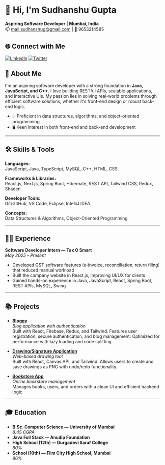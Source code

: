 # 👋 Hi, I'm Sudhanshu Gupta

**Aspiring Software Developer | Mumbai, India**  
📫 mail.sudhanshug@gmail.com | 📱 9653214585

## 🌐 Connect with Me

[![LinkedIn](https://img.shields.io/badge/LinkedIn-blue?logo=linkedin)](https://www.linkedin.com/in/sudhanshu-gupta-devloper)
[![Twitter](https://img.shields.io/badge/Twitter-1DA1F2?logo=twitter&logoColor=white)](https://x.com/sudhanshu_code)


## 🚀 About Me

I'm an aspiring software developer with a strong foundation in **Java, JavaScript, and C++**. I love building RESTful APIs, scalable applications, and interactive UIs. My passion lies in solving real-world problems through efficient software solutions, whether it's front-end design or robust back-end logic.

- 💡 Proficient in data structures, algorithms, and object-oriented programming
- 🖥️ Keen interest in both front-end and back-end development

---

## 🛠️ Skills & Tools

**Languages:**  
JavaScript, Java, TypeScript, MySQL, C++, HTML, CSS

**Frameworks & Libraries:**  
React.js, Next.js, Spring Boot, Hibernate, REST API, Tailwind CSS, Redux, Shadcn

**Developer Tools:**  
Git/GitHub, VS Code, Eclipse, IntelliJ IDEA

**Concepts:**  
Data Structures & Algorithms, Object-Oriented Programming

---

## 👨‍💻 Experience

**Software Developer Intern — Tax O Smart**  
*May 2025 – Present*  
- Developed GST software features (e-invoice, reconciliation, return filing) that reduced manual workload  
- Built the company website in React.js, improving UI/UX for clients  
- Gained hands-on experience in Java, JavaScript, React, Spring Boot, REST APIs, MySQL, Swing

---

## 📚 Projects

- [**Bloggy**](https://github.com/Sudhanshu-code/bloggy)  
  *Blog application with authentication*  
  Built with React, Firebase, Redux, and Tailwind. Features user registration, secure authentication, and blog management. Optimized for performance with lazy loading and code splitting.

- [**Drawing/Signature Application**](https://github.com/Sudhanshu-code/react-table)  
  *Web-based drawing tool*  
  Built with React, Canvas API, and Tailwind. Allows users to create and save drawings as PNG with undo/redo functionality.

- [**Bookstore App**](https://github.com/Sudhanshu-code/bookstore-app)  
  *Online bookstore management*  
  Manages books, users, and orders with a clean UI and efficient backend logic.

---

## 🎓 Education

- **B.Sc. Computer Science — University of Mumbai**  
  *8.45 CGPA*
- **Java Full Stack — Anudip Foundation**
- **High School (12th) — Durgadevi Saraf College**  
  *60%*
- **School (10th) — Film City High School, Mumbai**  
  *86%*


<!-- Optional: GitHub Stats Section -->
<!--
## 🏆 GitHub Stats

![Sudhanshu-code's GitHub Stats](https://github-readme-stats.vercel.app/api?username=Sudhanshu-code&show_icons=true&theme=radical)
![GitHub Streak](https://streak-stats.demolab.com/?user=Sudhanshu-code&theme=radical)
-->

<!-- Add a personal touch, favorite quote, or fun fact here if you wish! -->
